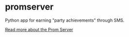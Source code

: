 promserver
==========

Python app for earning "party achievements" through SMS.

[Read more about the Prom Server](http://blog.gsabo.com/the_prom_server_becomes_sentient.html)
